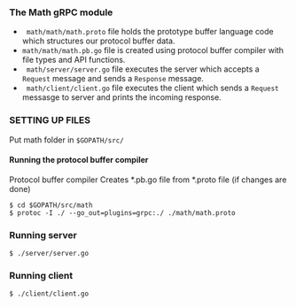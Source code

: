 ### The Math gRPC module

- ` math/math/math.proto` file holds the prototype buffer language code which structures our protocol buffer data.
- ` math/math/math.pb.go ` file is created using protocol buffer compiler with file types and API functions.
- ` math/server/server.go` file executes the server which accepts a `Request` message and sends a `Response` message.
- ` math/client/client.go` file executes the client which sends a `Request` messasge to server and prints the incoming response.

### SETTING UP FILES
Put math folder in `$GOPATH/src/`

#### Running the protocol buffer compiler
Protocol buffer compiler Creates \*.pb.go file from \*.proto file (if changes are done)
```
$ cd $GOPATH/src/math
$ protoc -I ./ --go_out=plugins=grpc:./ ./math/math.proto
```

### Running server
` $ ./server/server.go `

### Running client
` $ ./client/client.go `

